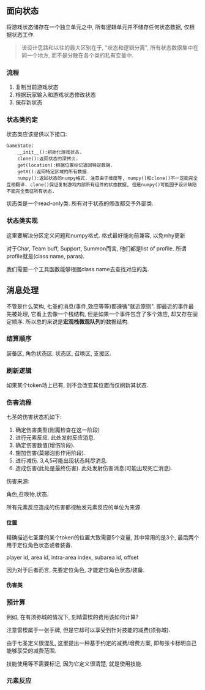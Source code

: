 ## 面向状态

将游戏状态储存在一个独立单元之中, 所有逻辑单元并不储存任何状态数据, 仅根据状态工作.

> 该设计思路和以往的最大区别在于, "状态和逻辑分离", 所有状态数据集中在同一个地方, 而不是分散在各个类的私有变量中.

### 流程

1. 复制当前游戏状态
2. 根据玩家输入和游戏状态修改状态
3. 保存新状态

### 状态类约定

状态类应该提供以下接口:

```
GameState:
    __init__():初始化游戏状态.
    clone():返回状态的深拷贝.
    get(location):根据位置标记返回特定数据.
    getX():返回特定区域的所有数据.
    numpy():返回状态的numpy格式. 注意由于维度等, numpy()和clone()不一定能完全互相翻译. clone()保证复制游戏内部所有组件的状态数据, 但是numpy()可能囿于设计缺陷不能完全表征所有状态.
```

状态类是一个read-only类. 所有对于状态的修改都交予外部类.

### 状态类实现

这里要解决分区定义问题和numpy格式. 格式最好能向前兼容, 以免mhy更新

对于Char, Team buff, Support, Summon而言, 他们都是list of profile. 所谓profile就是(class name, paras).

我们需要一个工具函数能够根据class name去查找对应的类.

## 消息处理

不管是什么架构, 七圣的消息(事件,效应等等)都遵循"就近原则". 即最近的事件最先被处理, 它看上去像一个栈结构, 但是如果一个事件包含了多个效应, 却又存在固定顺序. 所以总的来说是**宏观栈微观队列**的数据结构.

### 结算顺序

装备区, 角色状态区, 状态区, 召唤区, 支援区.

### 刷新逻辑

如果某个token场上已有, 则不会改变其位置而仅刷新其状态.

### 伤害流程

七圣的伤害状态机如下:

1. 确定伤害类型(附魔检查在这一阶段)
2. 进行元素反应. 此处发射反应消息.
3. 确定伤害数值(增伤阶段). 
4. 施加伤害(莫娜泡影作用阶段). 
5. 进行减伤. 3,4,5可能出现状态耗尽消息.
6. 造成伤害(此处是最终伤害). 此处发射伤害消息(可能出现死亡消息).

伤害来源:

角色,召唤物,状态.

所有元素反应造成的伤害都视触发元素反应的单位为来源.

#### 位置

精确描述七圣里的某个token的位置大致需要5个变量, 其中常用的是3个, 最后两个用于定位角色状态或者装备.

player id, area id, intra-area index, subarea id, offset

因为对于后者而言, 先要定位角色, 才能定位角色状态/装备.

#### 伤害类



### 预计算

例如, 在有须弥城的情况下, 刻晴雷楔的费用该如何计算?

注意雷楔属于一张手牌, 但是它却可以享受到针对技能的减费(须弥城). 

由于七圣定义很混乱, 这里提出一种基于约定的减费/增费方案, 即每张卡标明自己能够享受的减费范围. 

技能使用等不需要标记, 因为它定义很清楚, 就是使用技能.

### 元素反应